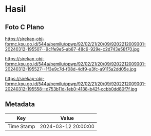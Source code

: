 # Hasil

## Foto C Plano

https://sirekap-obj-formc.kpu.go.id/544a/pemilu/ppwp/92/02/21/20/09/9202212009001-20240312-195507--9c1fe9e5-ab87-48c9-929e-c2d743e58f70.jpg

https://sirekap-obj-formc.kpu.go.id/544a/pemilu/ppwp/92/02/21/20/09/9202212009001-20240312-195527--1f3e9c7d-f08d-4df9-a3fc-a9115a2dd05e.jpg

https://sirekap-obj-formc.kpu.go.id/544a/pemilu/ppwp/92/02/21/20/09/9202212009001-20240312-195558--d753b11d-1eb0-4138-b42f-ccbb0dd80f7f.jpg


## Metadata

| Key        | Value               |
| ---------- | ------------------- |
| Time Stamp | 2024-03-12 20:00:00 |



